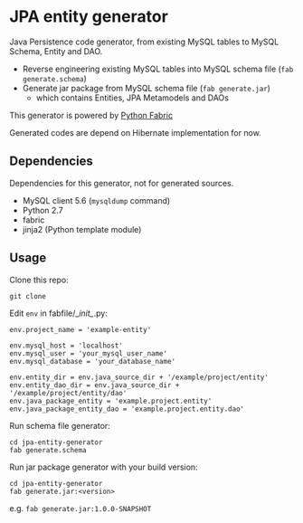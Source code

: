 # JPA entity generator

Java Persistence code generator, from existing MySQL tables to MySQL Schema, Entity and DAO.

- Reverse engineering existing MySQL tables into MySQL schema file (`fab generate.schema`)
- Generate jar package from MySQL schema file (`fab generate.jar`)
  - which contains Entities, JPA Metamodels and DAOs

This generator is powered by [Python Fabric](http://www.fabfile.org/)

Generated codes are depend on Hibernate implementation for now.


## Dependencies

Dependencies for this generator, not for generated sources.

- MySQL client 5.6 (`mysqldump` command)
- Python 2.7
- fabric
- jinja2 (Python template module)


## Usage

Clone this repo:

```
git clone
```

Edit `env` in fabfile/\__init\__.py:

```
env.project_name = 'example-entity'

env.mysql_host = 'localhost'
env.mysql_user = 'your_mysql_user_name'
env.mysql_database = 'your_database_name'

env.entity_dir = env.java_source_dir + '/example/project/entity'
env.entity_dao_dir = env.java_source_dir + '/example/project/entity/dao'
env.java_package_entity = 'example.project.entity'
env.java_package_entity_dao = 'example.project.entity.dao'
```

Run schema file generator:

```
cd jpa-entity-generator
fab generate.schema
```

Run jar package generator with your build version:

```
cd jpa-entity-generator
fab generate.jar:<version>
```

e.g. `fab generate.jar:1.0.0-SNAPSHOT`
